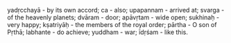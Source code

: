 yadṛcchayā - by its own accord; ca - also; upapannam - arrived at; svarga - of the heavenly planets; dvāram - door; apāvṛtam - wide open; sukhinaḥ - very happy; kṣatriyāḥ - the members of the royal order; pārtha - O son of Pṛthā; labhante - do achieve; yuddham - war; īdṛśam - like this.